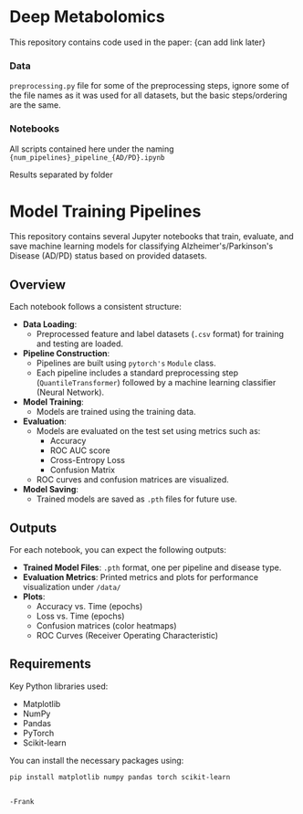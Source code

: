 # Deep Metabolomics

This repository contains code used in the paper: {can add link later}

### Data

`preprocessing.py` file for some of the preprocessing steps, ignore some of the file names as it was used for all datasets, but the basic steps/ordering are the same. 

### Notebooks

All scripts contained here under the naming `{num_pipelines}_pipeline_{AD/PD}.ipynb`

Results separated by folder

# Model Training Pipelines

This repository contains several Jupyter notebooks that train, evaluate, and save machine learning models for classifying Alzheimer's/Parkinson's Disease (AD/PD) status based on provided datasets.

## Overview

Each notebook follows a consistent structure:
- **Data Loading**: 
  - Preprocessed feature and label datasets (`.csv` format) for training and testing are loaded.
- **Pipeline Construction**:
  - Pipelines are built using `pytorch's` `Module` class.
  - Each pipeline includes a standard preprocessing step (`QuantileTransformer`) followed by a machine learning classifier (Neural Network).
- **Model Training**:
  - Models are trained using the training data.
- **Evaluation**:
  - Models are evaluated on the test set using metrics such as:
    - Accuracy
    - ROC AUC score
    - Cross-Entropy Loss
    - Confusion Matrix
  - ROC curves and confusion matrices are visualized.
- **Model Saving**:
  - Trained models are saved as `.pth` files for future use.

## Outputs

For each notebook, you can expect the following outputs:
- **Trained Model Files**: `.pth` format, one per pipeline and disease type.
- **Evaluation Metrics**: Printed metrics and plots for performance visualization under `/data/`
- **Plots**:
  - Accuracy vs. Time (epochs)
  - Loss vs. Time (epochs)
  - Confusion matrices (color heatmaps)
  - ROC Curves (Receiver Operating Characteristic)

## Requirements

Key Python libraries used:
- Matplotlib
- NumPy
- Pandas
- PyTorch
- Scikit-learn

You can install the necessary packages using:

```bash
pip install matplotlib numpy pandas torch scikit-learn


-Frank
